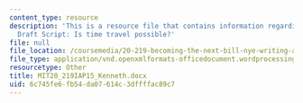 ```yaml
---
content_type: resource
description: 'This is a resource file that contains information regarding Kenneth''s
  Draft Script: Is time travel possible?'
file: null
file_location: /coursemedia/20-219-becoming-the-next-bill-nye-writing-and-hosting-the-educational-show-january-iap-2015/6c745fe6fb54da07614c3dffffac89c7_MIT20_219IAP15_Kenneth.docx
file_type: application/vnd.openxmlformats-officedocument.wordprocessingml.document
resourcetype: Other
title: MIT20_219IAP15_Kenneth.docx
uid: 6c745fe6-fb54-da07-614c-3dffffac89c7
---
```


